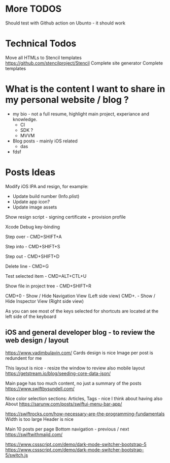 # More TODOS
Should test with Github action on Ubunto - it should work

# Technical Todos
Move all HTMLs to Stencil templates https://github.com/stencilproject/Stencil
Complete site generator
Complete templates

# What is the content I want to share in my personal website / blog ?

* my bio - not a full resume, highlight main project, experiance and knowledge. 
    + CI
    + SDK ?
    + MVVM
* Blog posts - mainly iOS related
    + das
* fdsf



# Posts Ideas
Modify iOS IPA and resign, for example:
- Update build number (Info.plist)
- Update app icon?
- Update image assets


Show resign script - signing certificate + provision profile

Xcode Debug key-binding

  Step over - CMD+SHIFT+A

  Step into - CMD+SHIFT+S

  Step out -  CMD+SHIFT+D

  Delete line - CMD+G

  Test selected item - CMD+ALT+CTL+U

  Show file in project tree - CMD+SHIFT+R

  CMD+0 - Show / Hide Navigation View (Left side view)
  CMD+. - Show / Hide Inspector View (Right side view)

As you can see most of the keys selected for shortcuts are located at the left side of the keyboard


## iOS and general developer blog - to review the web design / layout

https://www.vadimbulavin.com/
Cards design is nice
Image per post is redundent for me


This layout is nice - resize the window to review also mobile layout
https://getstream.io/blog/seeding-core-data-json/

Main page has too much content, no just a summary of the posts
https://www.swiftbysundell.com/

Nice color selection
sections: Articles, Tags - nice
I think about having also About
https://sarunw.com/posts/swiftui-menu-bar-app/


https://swiftrocks.com/how-necessary-are-the-programming-fundamentals
Width is too large
Header is nice


Main
10 posts per page
Bottom navigation - previous / next
https://swiftwithmajid.com/






https://www.cssscript.com/demo/dark-mode-switcher-bootstrap-5
https://www.cssscript.com/demo/dark-mode-switcher-bootstrap-5/switch.js
